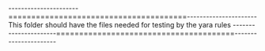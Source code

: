 ----------------------=======================================----------------------
This folder should have the files needed for testing by the yara rules
----------------------=======================================----------------------